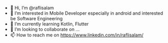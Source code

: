 - 👋 Hi, I’m @raflisalam
- 👀 I’m interested in Mobile Developer especially in android and interested be Software Engineering
- 🌱 I’m currently learning Kotlin, Flutter
- 💞️ I’m looking to collaborate on ...
- 📫 How to reach me on https://www.linkedin.com/in/raflisalam/

<!---
raflisalam/raflisalam is a ✨ special ✨ repository because its `README.md` (this file) appears on your GitHub profile.
You can click the Preview link to take a look at your changes.
--->
